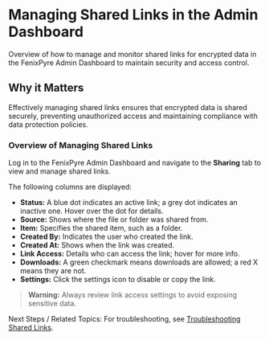 # Managing Shared Links in the Admin Dashboard

Overview of how to manage and monitor shared links for encrypted data in the FenixPyre Admin Dashboard to maintain security and access control.


## Why it Matters
Effectively managing shared links ensures that encrypted data is shared securely, preventing unauthorized access and maintaining compliance with data protection policies.

### Overview of Managing Shared Links
Log in to the FenixPyre Admin Dashboard and navigate to the **Sharing** tab to view and manage shared links.

The following columns are displayed:

- **Status:** A blue dot indicates an active link; a grey dot indicates an inactive one. Hover over the dot for details.
- **Source:** Shows where the file or folder was shared from.
- **Item:** Specifies the shared item, such as a folder.
- **Created By:** Indicates the user who created the link.
- **Created At:** Shows when the link was created.
- **Link Access:** Details who can access the link; hover for more info.
- **Downloads:** A green checkmark means downloads are allowed; a red X means they are not.
- **Settings:** Click the settings icon to disable or copy the link.

<!-- IMG: ./media/managing-shared-links/screenshot.png | Alt: FenixPyre Admin Dashboard Sharing tab overview -->

> **Warning:** Always review link access settings to avoid exposing sensitive data.

Next Steps / Related Topics: For troubleshooting, see [Troubleshooting Shared Links](/troubleshooting-and-faq/troubleshooting-shared-links).
